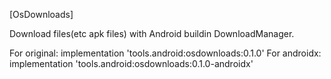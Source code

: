 [OsDownloads]

Download files(etc apk files) with Android buildin DownloadManager.

For original:
implementation 'tools.android:osdownloads:0.1.0'
For androidx:
implementation 'tools.android:osdownloads:0.1.0-androidx'
